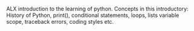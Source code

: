 ALX introduction to the learning of python.
Concepts in this introductory: History of Python, print(), conditional statements, loops, lists variable scope, traceback errors, coding styles  etc. 